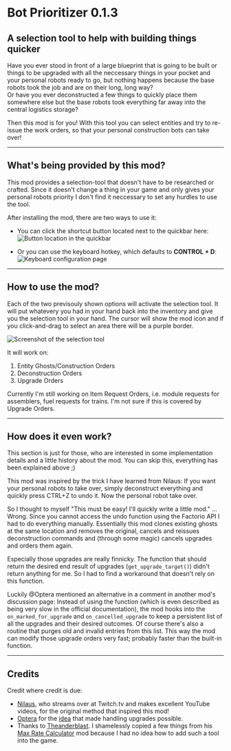 [quickbar]: https://i.ibb.co/pXVrSgL/quickbar-highlighted.png "Button location in the quickbar"
[controls]: https://i.ibb.co/6Jm8Wr2/hotkey.png "Keyboard configuration"
[selection]: https://i.ibb.co/DQz1vw0/selection.png "Screenshot of the selection tool"

# Bot Prioritizer 0.1.3

## A selection tool to help with building things quicker

Have you ever stood in front of a large blueprint that is going to be built or things to be upgraded with all the neccessary things in your pocket and your personal robots ready to go, but nothing happens because the base robots took the job and are on their long, long way?  
Or have you ever deconstructed a few things to quickly place them somewhere else but the base robots took everything far away into the central logistics storage?

Then this mod is for you! With this tool you can select entities and try to re-issue the work orders, so that your personal construction bots can take over!

-------------------------------------

## What's being provided by this mod?

This mod provides a selection-tool that doesn't have to be researched or crafted. Since it doesn't change a thing in your game and only gives your personal robots priority I don't find it neccessary to set any hurdles to use the tool.  

After installing the mod, there are two ways to use it:

- You can click the shortcut button located next to the quickbar here:  
![Button location in the quickbar][quickbar]

- Or you can use the keyboard hotkey, which defaults to **CONTROL + D**:
![Keyboard configuration page][controls]

------------------------

## How to use the mod?

Each of the two previsouly shown options will activate the selection tool. It will put whatevery you had in your hand back into the inventory and give you the selection tool in your hand. The cursor will show the mod icon and if you click-and-drag to select an area there will be a purple border.

![Screenshot of the selection tool][selection]

It will work on:

1. Entity Ghosts/Construction Orders
2. Deconstruction Orders
3. Upgrade Orders

Currently I'm still working on Item Request Orders, i.e. module requests for assemblers, fuel requests for trains. I'm not sure if this is covered by Upgrade Orders.

------------------------

## How does it even work?

This section is just for those, who are interested in some implementation details and a little history about the mod. You can skip this, everything has been explained above ;) 

This mod was inspired by the trick I have learned from Nilaus: If you want your personal robots to take over, simply deconstruct everything and quickly press CTRL+Z to undo it. Now the personal robot take over. 

So I thought to myself "This must be easy! I'll quickly write a little mod." ... Wrong. Since you cannot access the undo function using the Factorio API I had to do everything manually. Essentially this mod clones existing ghosts at the same location and removes the original, cancels and reissues deconstruction commands and (through some magic) cancels upgrades and orders them again.

Especially those upgrades are really finnicky. The function that should return the desired end result of upgrades (```get_upgrade_target()```) didn't return anything for me. So I had to find a workaround that doesn't rely on this function.

Luckily @Optera mentioned an alternative in a comment  in another mod's discussion page: Instead of using the function (which is even described as being very slow in the official documentation), the mod hooks into the ```on_marked_for_upgrade``` and ```on_cancelled_upgrade``` to keep a persistent list of all the upgrades and their desired outcomes. Of course there's also a routine that purges old and invalid entries from this list. This way the mod can modify those upgrade orders very fast; probably faster than the built-in function.

------------------

## Credits

Credit where credit is due:

- [Nilaus](https://www.twitch.tv/nilaus), who streams over at Twitch.tv and makes excellent YouTube videos, for the original method that inspired this mod!
- [Optera](https://mods.factorio.com/user/Optera) for the [idea](https://mods.factorio.com/mod/GhostScanner/discussion/5d4e4346bf0746000dcd3c55) that made handling upgrades possible.
- Thanks to [Theanderblast](https://mods.factorio.com/user/Theanderblast). I shamelessly copied a few things from his [Max Rate Calculator](https://mods.factorio.com/mod/MaxRateCalculator) mod because I had no idea how to add such a tool into the game.